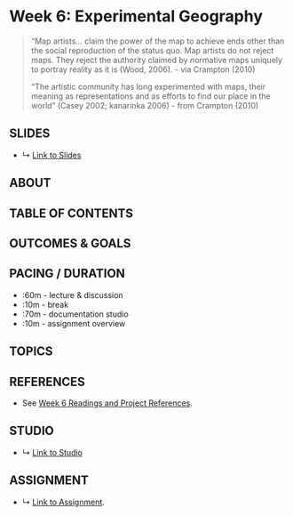 # Week 6: Experimental Geography

> “Map artists… claim the power of the map to achieve ends other than the social reproduction of the status quo. Map artists do not reject maps. They reject the authority claimed by normative maps uniquely to portray reality as it is (Wood, 2006). - via Crampton (2010)
>
> “The artistic community has long experimented with maps, their meaning as representations and as efforts to find our place in the world” (Casey 2002; kanarinka 2006) - from Crampton (2010)

## SLIDES
* ↳ [Link to Slides]()

## ABOUT


## TABLE OF CONTENTS



## OUTCOMES & GOALS


## PACING / DURATION

* :60m - lecture & discussion
* :10m - break
* :70m - documentation studio
* :10m - assignment overview


## TOPICS


## REFERENCES

* See [Week 6 Readings and Project References](../BIBLIOGRAPHY.md#week-06-experimental-geography).

## STUDIO

* ↳ [Link to Studio](#)

## ASSIGNMENT

* ↳ [Link to Assignment](../assignments/final.md).